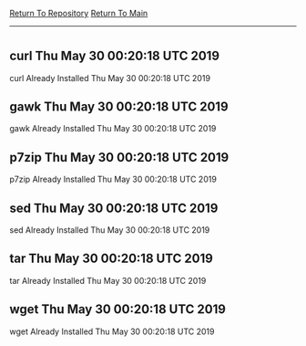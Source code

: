 [Return To Repository](https://github.com/deathbybandaid/piholeparser/)
[Return To Main](https://github.com/deathbybandaid/piholeparser/blob/master/RecentRunLogs/Mainlog.md)
____________________________________
# 
## curl Thu May 30 00:20:18 UTC 2019
curl Already Installed Thu May 30 00:20:18 UTC 2019
## gawk Thu May 30 00:20:18 UTC 2019
gawk Already Installed Thu May 30 00:20:18 UTC 2019
## p7zip Thu May 30 00:20:18 UTC 2019
p7zip Already Installed Thu May 30 00:20:18 UTC 2019
## sed Thu May 30 00:20:18 UTC 2019
sed Already Installed Thu May 30 00:20:18 UTC 2019
## tar Thu May 30 00:20:18 UTC 2019
tar Already Installed Thu May 30 00:20:18 UTC 2019
## wget Thu May 30 00:20:18 UTC 2019
wget Already Installed Thu May 30 00:20:18 UTC 2019
